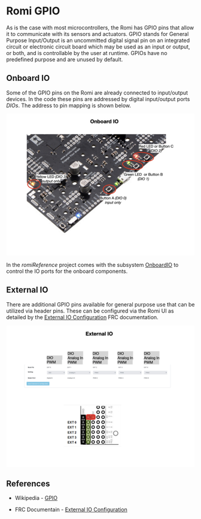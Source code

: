 # Romi GPIO
As is the case with most microcontrollers, the Romi has GPIO pins that allow it to communicate with its sensors and actuators. GPIO stands for General Purpose Input/Output is an uncommitted digital signal pin on an integrated circuit or electronic circuit board which may be used as an input or output, or both, and is controllable by the user at runtime. GPIOs have no predefined purpose and are unused by default. 

## Onboard IO
Some of the GPIO pins on the Romi are already connected to input/output devices. In the code these pins are addressed by digital input/output ports *DIOs*.  The address to pin mapping is shown below. 

![Onboard IO](../../images/Romi/Romi.019.jpeg)

In the *romiReference* project comes with the subsystem [OnboardIO](https://github.com/mjwhite8119/romi-examples/blob/main/DrivetrainBase/src/main/java/frc/robot/subsystems/OnBoardIO.java) to control the IO ports for the onboard components.

## External IO
There are additional GPIO pins available for general purpose use that can be utilized via header pins. These can be configured via the Romi UI as detailed by the [External IO Configuration](https://docs.wpilib.org/en/latest/docs/romi-robot/web-ui.html#external-io-configuration) FRC documentation.

![External IO](../../images/Romi/Romi.020.jpeg)

## References

- Wikipedia - [GPIO](https://en.wikipedia.org/wiki/General-purpose_input/output)

- FRC Documentain - [External IO Configuration](https://docs.wpilib.org/en/latest/docs/romi-robot/web-ui.html#external-io-configuration)